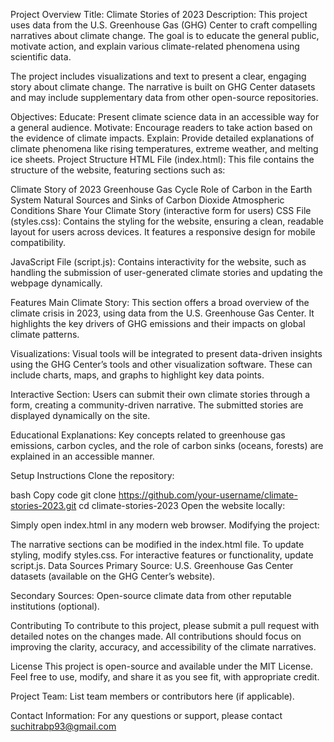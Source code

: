 Project Overview
Title: Climate Stories of 2023
Description:
This project uses data from the U.S. Greenhouse Gas (GHG) Center to craft compelling narratives about climate change. The goal is to educate the general public, motivate action, and explain various climate-related phenomena using scientific data.

The project includes visualizations and text to present a clear, engaging story about climate change. The narrative is built on GHG Center datasets and may include supplementary data from other open-source repositories.

Objectives:
Educate: Present climate science data in an accessible way for a general audience.
Motivate: Encourage readers to take action based on the evidence of climate impacts.
Explain: Provide detailed explanations of climate phenomena like rising temperatures, extreme weather, and melting ice sheets.
Project Structure
HTML File (index.html):
This file contains the structure of the website, featuring sections such as:

Climate Story of 2023
Greenhouse Gas Cycle
Role of Carbon in the Earth System
Natural Sources and Sinks of Carbon Dioxide
Atmospheric Conditions
Share Your Climate Story (interactive form for users)
CSS File (styles.css):
Contains the styling for the website, ensuring a clean, readable layout for users across devices. It features a responsive design for mobile compatibility.

JavaScript File (script.js):
Contains interactivity for the website, such as handling the submission of user-generated climate stories and updating the webpage dynamically.

Features
Main Climate Story:
This section offers a broad overview of the climate crisis in 2023, using data from the U.S. Greenhouse Gas Center. It highlights the key drivers of GHG emissions and their impacts on global climate patterns.

Visualizations:
Visual tools will be integrated to present data-driven insights using the GHG Center’s tools and other visualization software. These can include charts, maps, and graphs to highlight key data points.

Interactive Section:
Users can submit their own climate stories through a form, creating a community-driven narrative. The submitted stories are displayed dynamically on the site.

Educational Explanations:
Key concepts related to greenhouse gas emissions, carbon cycles, and the role of carbon sinks (oceans, forests) are explained in an accessible manner.

Setup Instructions
Clone the repository:

bash
Copy code
git clone https://github.com/your-username/climate-stories-2023.git
cd climate-stories-2023
Open the website locally:

Simply open index.html in any modern web browser.
Modifying the project:

The narrative sections can be modified in the index.html file.
To update styling, modify styles.css.
For interactive features or functionality, update script.js.
Data Sources
Primary Source:
U.S. Greenhouse Gas Center datasets (available on the GHG Center’s website).

Secondary Sources:
Open-source climate data from other reputable institutions (optional).

Contributing
To contribute to this project, please submit a pull request with detailed notes on the changes made. All contributions should focus on improving the clarity, accuracy, and accessibility of the climate narratives.

License
This project is open-source and available under the MIT License. Feel free to use, modify, and share it as you see fit, with appropriate credit.

Project Team:
List team members or contributors here (if applicable).

Contact Information:
For any questions or support, please contact suchitrabp93@gmail.com


